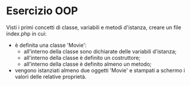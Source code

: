 # Esercizio OOP

Visti i primi concetti di classe, variabili e metodi d'istanza, creare un file index.php in cui:
- è definita una classe 'Movie':
    - all'interno della classe sono dichiarate delle variabili d'istanza;
    - all'interno della classe è definito un costruttore;
    - all'interno della classe è definito almeno un metodo;
- vengono istanziati almeno due oggetti 'Movie' e stampati a schermo i valori delle relative proprietà.